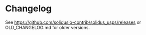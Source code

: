 # Changelog

See https://github.com/solidusio-contrib/solidus_usps/releases or OLD_CHANGELOG.md for older versions.
